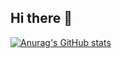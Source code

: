 ## Hi there 👋
[![Anurag's GitHub stats](https://github-readme-stats.vercel.app/api?username=shunindesuuu)](https://github.com/anuraghazra/github-readme-stats)
<!--
**shunindesuuu/shunindesuuu** is a ✨ _special_ ✨ repository because its `README.md` (this file) appears on your GitHub profile.

Here are some ideas to get you started:

- 🔭 I’m currently working on ...
- 🌱 I’m currently learning ...
- 👯 I’m looking to collaborate on ...
- 🤔 I’m looking for help with ...
- 💬 Ask me about ...
- 📫 How to reach me: ...
- 😄 Pronouns: ...
- ⚡ Fun fact: ...
-->
